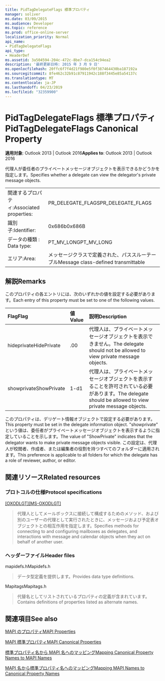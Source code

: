 ```yaml
---
title: PidTagDelegateFlags 標準プロパティ
manager: soliver
ms.date: 03/09/2015
ms.audience: Developer
ms.topic: reference
ms.prod: office-online-server
localization_priority: Normal
api_name:
- PidTagDelegateFlags
api_type:
- HeaderDef
ms.assetid: 3a504594-204c-472c-8be7-dca154c94ea2
description: '最終更新日時: 2015 年 3 月 9 日'
ms.openlocfilehash: 20ffc6f7f4d21f980e5f0f387464430ba187192a
ms.sourcegitcommit: 8fe462c32b91c87911942c188f3445e85a54137c
ms.translationtype: MT
ms.contentlocale: ja-JP
ms.lasthandoff: 04/23/2019
ms.locfileid: "32359900"
---
```

# <a name="pidtagdelegateflags-canonical-property"></a><span data-ttu-id="1233c-103">PidTagDelegateFlags 標準プロパティ</span><span class="sxs-lookup"><span data-stu-id="1233c-103">PidTagDelegateFlags Canonical Property</span></span>

  
  
<span data-ttu-id="1233c-104">**適用対象**: Outlook 2013 | Outlook 2016</span><span class="sxs-lookup"><span data-stu-id="1233c-104">**Applies to**: Outlook 2013 | Outlook 2016</span></span> 
  
<span data-ttu-id="1233c-105">代理人が委任者のプライベートメッセージオブジェクトを表示できるかどうかを指定します。</span><span class="sxs-lookup"><span data-stu-id="1233c-105">Specifies whether a delegate can view the delegator's private message objects.</span></span>
  
|||
|:-----|:-----|
|<span data-ttu-id="1233c-106">関連するプロパティ:</span><span class="sxs-lookup"><span data-stu-id="1233c-106">Associated properties:</span></span>  <br/> |<span data-ttu-id="1233c-107">PR_DELEGATE_FLAGS</span><span class="sxs-lookup"><span data-stu-id="1233c-107">PR_DELEGATE_FLAGS</span></span>  <br/> |
|<span data-ttu-id="1233c-108">識別子:</span><span class="sxs-lookup"><span data-stu-id="1233c-108">Identifier:</span></span>  <br/> |<span data-ttu-id="1233c-109">0x686b</span><span class="sxs-lookup"><span data-stu-id="1233c-109">0x686B</span></span>  <br/> |
|<span data-ttu-id="1233c-110">データの種類 : </span><span class="sxs-lookup"><span data-stu-id="1233c-110">Data type:</span></span>  <br/> |<span data-ttu-id="1233c-111">PT_MV_LONG</span><span class="sxs-lookup"><span data-stu-id="1233c-111">PT_MV_LONG</span></span>  <br/> |
|<span data-ttu-id="1233c-112">エリア:</span><span class="sxs-lookup"><span data-stu-id="1233c-112">Area:</span></span>  <br/> |<span data-ttu-id="1233c-113">メッセージクラスで定義された、パススルーテーブル</span><span class="sxs-lookup"><span data-stu-id="1233c-113">Message class-defined transmittable</span></span>  <br/> |
   
## <a name="remarks"></a><span data-ttu-id="1233c-114">解説</span><span class="sxs-lookup"><span data-stu-id="1233c-114">Remarks</span></span>

<span data-ttu-id="1233c-115">このプロパティの各エントリには、次のいずれかの値を設定する必要があります。</span><span class="sxs-lookup"><span data-stu-id="1233c-115">Each entry of this property must be set to one of the following values.</span></span>
  
|<span data-ttu-id="1233c-116">**Flag**</span><span class="sxs-lookup"><span data-stu-id="1233c-116">**Flag**</span></span>|<span data-ttu-id="1233c-117">**値**</span><span class="sxs-lookup"><span data-stu-id="1233c-117">**Value**</span></span>|<span data-ttu-id="1233c-118">**説明**</span><span class="sxs-lookup"><span data-stu-id="1233c-118">**Description**</span></span>|
|:-----|:-----|:-----|
|<span data-ttu-id="1233c-119">hideprivate</span><span class="sxs-lookup"><span data-stu-id="1233c-119">HidePrivate</span></span>  <br/> |<span data-ttu-id="1233c-120">.0</span><span class="sxs-lookup"><span data-stu-id="1233c-120">0</span></span>  <br/> |<span data-ttu-id="1233c-121">代理人は、プライベートメッセージオブジェクトを表示できません。</span><span class="sxs-lookup"><span data-stu-id="1233c-121">The delegate should not be allowed to view private message objects.</span></span>  <br/> |
|<span data-ttu-id="1233c-122">showprivate</span><span class="sxs-lookup"><span data-stu-id="1233c-122">ShowPrivate</span></span>  <br/> |<span data-ttu-id="1233c-123">1-d</span><span class="sxs-lookup"><span data-stu-id="1233c-123">1</span></span>  <br/> |<span data-ttu-id="1233c-124">代理人は、プライベートメッセージオブジェクトを表示することを許可されている必要があります。</span><span class="sxs-lookup"><span data-stu-id="1233c-124">The delegate should be allowed to view private message objects.</span></span>  <br/> |
   
<span data-ttu-id="1233c-125">このプロパティは、デリゲート情報オブジェクトで設定する必要があります。</span><span class="sxs-lookup"><span data-stu-id="1233c-125">This property must be set in the delegate information object.</span></span> <span data-ttu-id="1233c-126">"showprivate" という値は、委任者がプライベートメッセージオブジェクトを表示するように指定していることを示します。</span><span class="sxs-lookup"><span data-stu-id="1233c-126">The value of "ShowPrivate" indicates that the delegator wants to make private message objects visible.</span></span> <span data-ttu-id="1233c-127">この設定は、代理人が校閲者、作成者、または編集者の役割を持つすべてのフォルダーに適用されます。</span><span class="sxs-lookup"><span data-stu-id="1233c-127">This preference is applicable to all folders for which the delegate has a role of reviewer, author, or editor.</span></span>
  
## <a name="related-resources"></a><span data-ttu-id="1233c-128">関連リソース</span><span class="sxs-lookup"><span data-stu-id="1233c-128">Related resources</span></span>

### <a name="protocol-specifications"></a><span data-ttu-id="1233c-129">プロトコルの仕様</span><span class="sxs-lookup"><span data-stu-id="1233c-129">Protocol specifications</span></span>

<span data-ttu-id="1233c-130">[[OXODLGT]](https://msdn.microsoft.com/library/01a89b11-9c43-4c40-b147-8f6a1ef5a44f%28Office.15%29.aspx)</span><span class="sxs-lookup"><span data-stu-id="1233c-130">[[MS-OXODLGT]](https://msdn.microsoft.com/library/01a89b11-9c43-4c40-b147-8f6a1ef5a44f%28Office.15%29.aspx)</span></span>
  
> <span data-ttu-id="1233c-131">代理人としてメールボックスに接続して構成するためのメソッド、および別のユーザーの代理として実行されたときに、メッセージおよび予定表オブジェクトとの相互作用を指定します。</span><span class="sxs-lookup"><span data-stu-id="1233c-131">Specifies methods for connecting to and configuring mailboxes as delegates, and interactions with message and calendar objects when they act on behalf of another user.</span></span>
    
### <a name="header-files"></a><span data-ttu-id="1233c-132">ヘッダーファイル</span><span class="sxs-lookup"><span data-stu-id="1233c-132">Header files</span></span>

<span data-ttu-id="1233c-133">mapidefs.h</span><span class="sxs-lookup"><span data-stu-id="1233c-133">Mapidefs.h</span></span>
  
> <span data-ttu-id="1233c-134">データ型定義を提供します。</span><span class="sxs-lookup"><span data-stu-id="1233c-134">Provides data type definitions.</span></span>
    
<span data-ttu-id="1233c-135">Mapitags</span><span class="sxs-lookup"><span data-stu-id="1233c-135">Mapitags.h</span></span>
  
> <span data-ttu-id="1233c-136">代替名としてリストされているプロパティの定義が含まれています。</span><span class="sxs-lookup"><span data-stu-id="1233c-136">Contains definitions of properties listed as alternate names.</span></span>
    
## <a name="see-also"></a><span data-ttu-id="1233c-137">関連項目</span><span class="sxs-lookup"><span data-stu-id="1233c-137">See also</span></span>



[<span data-ttu-id="1233c-138">MAPI のプロパティ</span><span class="sxs-lookup"><span data-stu-id="1233c-138">MAPI Properties</span></span>](mapi-properties.md)
  
[<span data-ttu-id="1233c-139">MAPI 標準プロパティ</span><span class="sxs-lookup"><span data-stu-id="1233c-139">MAPI Canonical Properties</span></span>](mapi-canonical-properties.md)
  
[<span data-ttu-id="1233c-140">標準プロパティ名から MAPI 名へのマッピング</span><span class="sxs-lookup"><span data-stu-id="1233c-140">Mapping Canonical Property Names to MAPI Names</span></span>](mapping-canonical-property-names-to-mapi-names.md)
  
[<span data-ttu-id="1233c-141">MAPI 名から標準プロパティ名へのマッピング</span><span class="sxs-lookup"><span data-stu-id="1233c-141">Mapping MAPI Names to Canonical Property Names</span></span>](mapping-mapi-names-to-canonical-property-names.md)

